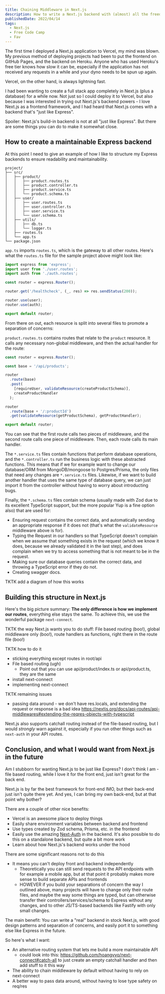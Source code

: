 ```yaml
---
title: Chaining Middleware in Next.js
description: How to write a Next.js backend with (almost) all the freedom of Express
publishedDate: 2022/04/14
tags:
  - Next.js
  - Free Code Camp
  - Fav
---
```


The first time I deployed a Next.js application to Vercel, my mind was blown. My previous method of deploying projects had been to put the frontend on GitHub Pages, and the backend on Heroku. Anyone who has used Heroku's free tier knows how slow it can be, especially if the application has not received any requests in a while and your dyno needs to be spun up again.

Vercel, on the other hand, is always lightning fast.

I had been wanting to create a full stack app completely in Next.js (plus a database) for a while now. Not just so I could deploy it to Vercel, but also because I was interested in trying out Next.js's backend powers - I love Next.js as a frontend framework, and I had heard that Next.js comes with a backend that's "just like Express".

Spoiler: Next.js's build-in backend is not at all "just like Express". But there are some things you can do to make it somewhat close.

## How to create a maintainable Express backend

At this point I need to give an example of how I like to structure my Express backends to ensure readability and maintainability.

```text
project/
├── src/
│   ├── product/
│   │   ├── product.routes.ts
│   │   ├── product.controller.ts
│   │   ├── product.service.ts
│   │   └── product.schema.ts
│   ├── user/
│   │   ├── user.routes.ts
│   │   ├── user.controller.ts
│   │   ├── user.service.ts
│   │   └── user.schema.ts
│   ├── utils/
│   │   ├── db.ts
│   │   └── logger.ts
│   ├── routes.ts
│   └── app.ts
└── package.json
```

`app.ts` imports `routes.ts`, which is the gateway to all other routes. Here's what the `routes.ts` file for the sample project above might look like:

```typescript
import express from 'express';
import user from './user.routes';
import auth from './auth.routes';

const router = express.Router();

router.get('/healthcheck', (_, res) => res.sendStatus(200));

router.use(user);
router.use(auth);

export default router;
```

From there on out, each resource is split into several files to promote a separation of concerns:

`product.routes.ts` contains routes that relate to the `product` resource. It calls any necessary non-global middleware, and then the actual handler for the route:

```typescript
const router = express.Router();

const base = '/api/products';

router
  .route(base)
  .post(
    [requireUser, validateResource(createProductSchema)],
    createProductHandler
  );

router
  .route(base + '/:productId')
  .get(validateResource(getProductSchema), getProductHandler);

export default router;
```

You can see that the first route calls two pieces of middleware, and the second route calls one piece of middleware. Then, each route calls its main handler.

The `*.service.ts` files contain functions that perform database operations, and the `*.controller.ts` run the business logic with these abstracted functions. This means that if we for example want to change our database/ORM from MongoDB/mongoose to Postgres/Prisma, the only files that need any changes are `*.service.ts` files. Likewise, if we want to build another handler that uses the same type of database query, we can just import it from the controller without having to worry about introducting bugs.

Finally, the `*.schema.ts` files contain schema (usually made with Zod due to its excellent TypeScript support, but the more popular Yup is a fine option also) that are used for:
* Ensuring request contains the correct data, and automatically sending an appropriate response if it does not (that's what the `validateResource` middleware above is for).
* Typing the Request in our handlers so that TypeScript doesn't complain when we assume that something exists in the request (which we know it does, because we already validated it in the last step), and does complain when we try to access something that is not meant to be in the request.
* Making sure our database queries contain the correct data, and throwing a TypeScript error if they do not.
* Creating swagger docs.

TKTK add a diagram of how this works

## Building this structure in Next.js
Here's the big picture summary: **The only difference is how we implement our routes**, everything else stays the same. To achieve this, we use the wonderful package `next-connect`.

TKTK the way Next.js wants you to do stuff: File based routing (boo!), global middleware only (boo!), route handlers as functions, right there in the route file (boo!)

TKTK how to do it
- sticking everything except routes in root/api
- File based routing (ugh)
  - Point out that you can use api/product/index.ts or api/product.ts, they are the same
- install next-connect
- implementing next-connect

TKTK remaining issues
- passing data around - we don't have res.locals, and extending the request or response is a bad idea https://nextjs.org/docs/api-routes/api-middlewares#extending-the-reqres-objects-with-typescript

Next.js also supports catchall routing instead of the file-based routing, but I would _strongly_ warn against it, especially if you run other things such as `next-auth` in your API routes.

## Conclusion, and what I would want from Next.js in the future
Am I stubborn for wanting Next.js to be just like Express? I don't think I am - file based routing, while I love it for the front end, just isn't great for the back end.

Next.js is by far the best framework for front-end IMO, but their back-end just isn't quite there yet. And yes, I can bring my own back-end, but at that point why bother?

There are a couple of other nice benefits:
- Vercel is an awesome place to deploy things
- Easily share environment variables between backend and frontend
- Use types created by Zod schema, Prisma, etc. in the frontend
- Easily use the amazing [Next-Auth](https://next-auth.js.org/) in the backend. It's also possible to do this on a standalone backend, but quite a bit more work
- Learn about how Next.js's backend works under the hood

There are some significant reasons not to do this
- It means you can't deploy front and backend independently
  - Theoretically you can still send requests to the API endpoints with for example a mobile app, but at that point it probably makes more sense to build separate APIs and frontends
  - HOWEVER if you build your separations of concern the way I outlined above, many projects will have to change only their route files, and maybe the way some things are typed, but can otherwise transfer their controllers/services/schema to Express without any changes, and to other JS/TS-based backends like Fastify with only small changes.

The main benefit: You can write a "real" backend in stock Next.js, with good design patterns and separation of concerns, and easily port it to something else like Express in the future.

So here's what I want:
- An alternative routing system that lets me build a more maintainable API
  - could look into this: https://github.com/hoangvvo/next-connect#catch-all to just create an empty catchall handler and then add stuff to it this way
- The ability to chain middleware by default without having to rely on next-connect
- A better way to pass data around, without having to lose type safety on req/res